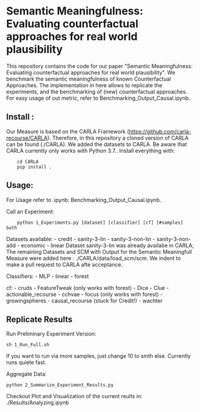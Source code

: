 # Semantic Meaningfulness: Evaluating counterfactual approaches for real world plausibility

This repository contains the code for our paper "Semantic Meaningfulness: Evaluating counterfactual approaches for real world plausibility". We benchmark the semantic meaningfulness of known Counterfactual Approaches. 
The implementation in here allows to replicate the experiments, and the benchmarking of (new) counterfactual approaches. For easy usage of out metric, refer to Benchmarking_Output_Causal.ipynb.

## Install :
Our Measure is based on the CARLA Framework (https://github.com/carla-recourse/CARLA). Therefore, in this repository a cloned version of CARLA can be found (./CARLA). We added the datasets to CARLA.
Be aware that CARLA currently only works with Python 3.7..
Install everything with: 
```
    cd CARLA
    pip install .
```
## Usage: 

For Usage refer to .ipynb: Benchmarking_Output_Causal.ipynb.


Call an Experiment: 

```
    python 1_Experiments.py [dataset] [classifier] [cf] [#samples] both
```
Datasets available: 
    - credit
    - sanity-3-lin
    - sanity-3-non-lin
    - sanity-3-non-add
    - economic
    - linear
Dataset sanity-3-lin was already availabe in CARLA; The remaining Datasets and SCM with Output for the Semantic Meaningfull Measure were added here : ./CARLA/data/load_scm/scm. We indent to make a pull request to CARLA afte acceptance.

Classifiers: 
    - MLP
    - linear
    - forest

cf: 
    - cruds
    - FeatureTweak (only works with forest)
    - Dice
    - Clue
    - actionable_recourse
    - cchvae
    - focus (only works with forest)
    - growingspheres
    - causal_recourse (stuck for Credit!)
    - wachter

## Replicate Results

Run Preliminary Experiment Version: 
```
sh 1_Run_Full.sh 
```
If you want to run via more samples, just change 10 to smth else. Currently runs quiete fast. 

Aggregate Data: 
```
python 2_Summarize_Experiment_Results.py 
```
Checkout Plot and Visualization of the current reults in: ./Results/Analyzing.ipynb
